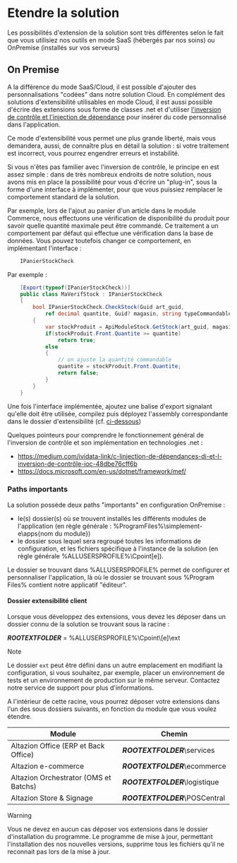 # Etendre la solution

Les possibilités d'extension de la solution sont très différentes selon le fait que vous utilisiez nos outils en mode SaaS (hébergés par nos soins) ou OnPremise (installés sur vos serveurs)

## On Premise

A la différence du mode SaaS/Cloud, il est possible d'ajouter des personnalisations "codées" dans notre solution Cloud. En complément des solutions d'extensibilité utilisables en mode Cloud, il est aussi possible d'écrire des extensions sous forme de classes .net et d'utiliser [l'inversion de contrôle et l'injection de dépendance](https://medium.com/ividata-link/c-linjection-de-dépendances-di-et-l-inversion-de-contrôle-ioc-48dbe76cff6b) pour insérer du code personnalisé dans l'application. 

Ce mode d'extensibilité vous permet une plus grande liberté, mais vous demandera, aussi, de connaître plus en détail la solution : si votre traitement est incorrect, vous pourrez engendrer erreurs et instabilité.

Si vous n'êtes pas familier avec l'inversion de contrôle, le principe en est assez simple : dans de très nombreux endroits de notre solution, nous avons mis en place la possibilité pour vous d'écrire un "plug-in", sous la forme d'une interface à implémenter, pour que vous puissiez remplacer le comportement standard de la solution. 

Par exemple, lors de l'ajout au panier d'un article dans le module Commerce, nous effectuons une vérification de disponibilité du produit pour savoir quelle quantité maximale peut être commandé. Ce traitement a un comportement par défaut qui effectue une vérification dans la base de données. Vous pouvez toutefois changer ce comportement, en implémentant l'interface :

```csharp
    IPanierStockCheck
```

Par exemple :

```csharp
    [Export(typeof(IPanierStockCheck))]
    public class MaVerifStock : IPanierStockCheck
    {
        bool IPanierStockCheck.CheckStock(Guid art_guid, 
            ref decimal quantite, Guid? magasin, string typeCommandable)
        {
            var stockProduit = ApiModuleStock.GetStock(art_guid, magasinGuid);
            if(stockProduit.Front.Quantite >= quantite)
                return true;
            else 
            {
                // on ajuste la quantité commandable
                quantite = stockProduit.Front.Quantite; 
                return false;
            }
        }
    }
```

Une fois l'interface implémentée, ajoutez une balise d'export signalant qu'elle doit être utilisée, compilez puis déployez l'assembly correspondante dans le dossier d'extensibilité (cf. [ci-dessous](#dossier-extensibilité-client))

Quelques pointeurs pour comprendre le fonctionnement général de l'inversion de contrôle et son implémentation en technologies .net :

- https://medium.com/ividata-link/c-linjection-de-dépendances-di-et-l-inversion-de-contrôle-ioc-48dbe76cff6b
- https://docs.microsoft.com/en-us/dotnet/framework/mef/

### Paths importants

La solution possède deux paths "importants" en configuration OnPremise :
- le(s) dossier(s) où se trouvent installés les différents modules de l'application (en règle générale : %ProgramFiles%\simplement-e\apps\{nom du module})
- le dossier sous lequel sera regroupé toutes les informations de configuration, et les fichiers spécifique à l'instance de la solution (en règle générale %ALLUSERSPROFILE%\Cpoint\[e]).

Le dossier se trouvant dans %ALLUSERSPROFILE% permet de configurer et personnaliser l'application, là où le dossier se trouvant sous %Program Files% contient notre applicatif "éditeur". 

#### Dossier extensibilité client

Lorsque vous développez des extensions, vous devez les déposer dans un dossier connu de la solution se trouvant sous la racine : 

**$ROOTEXTFOLDER$** = %ALLUSERSPROFILE%\Cpoint\\\[e]\ext

> [!NOTE]
> Le dossier `ext` peut être défini dans un autre emplacement en modifiant la configuration, si vous souhaitez, par exemple, placer un environnement de tests et un environnement de production sur le même serveur. Contactez notre service de support pour plus d'informations.

A l'intérieur de cette racine, vous pourrez déposer votre extensions dans l'un des sous dossiers suivants, en fonction du module que vous voulez étendre.

Module|Chemin|
---|---|
Altazion Office (ERP et Back Office) | **$ROOTEXTFOLDER$**\services |
Altazion e-commerce | **$ROOTEXTFOLDER$**\ecommerce |
Altazion Orchestrator (OMS et Batchs) | **$ROOTEXTFOLDER$**\logistique |
Altazion Store & Signage | **$ROOTEXTFOLDER$**\POSCentral |

> [!WARNING]
> Vous ne devez en aucun cas déposer vos extensions dans le dossier d'installation du programme. Le programme de mise à jour, permettant l'installation des nos nouvelles versions, supprime tous les fichiers qu'il ne reconnait pas lors de la mise à jour.